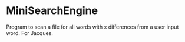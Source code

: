 # MiniSearchEngine
Program to scan a file for all words with x differences from a user input word. For Jacques.
